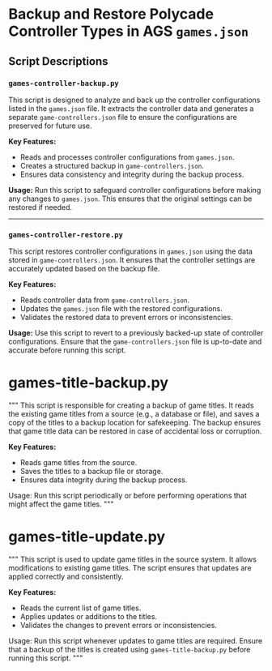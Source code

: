 # Backup and Restore Polycade Controller Types in AGS `games.json`

## Script Descriptions

### `games-controller-backup.py`
This script is designed to analyze and back up the controller configurations listed in the `games.json` file. It extracts the controller data and generates a separate `game-controllers.json` file to ensure the configurations are preserved for future use.

**Key Features:**
- Reads and processes controller configurations from `games.json`.
- Creates a structured backup in `game-controllers.json`.
- Ensures data consistency and integrity during the backup process.

**Usage:**
Run this script to safeguard controller configurations before making any changes to `games.json`. This ensures that the original settings can be restored if needed.

---

### `games-controller-restore.py`
This script restores controller configurations in `games.json` using the data stored in `game-controllers.json`. It ensures that the controller settings are accurately updated based on the backup file.

**Key Features:**
- Reads controller data from `game-controllers.json`.
- Updates the `games.json` file with the restored configurations.
- Validates the restored data to prevent errors or inconsistencies.

**Usage:**
Use this script to revert to a previously backed-up state of controller configurations. Ensure that the `game-controllers.json` file is up-to-date and accurate before running this script.

# games-title-backup.py
"""
This script is responsible for creating a backup of game titles.
It reads the existing game titles from a source (e.g., a database or file),
and saves a copy of the titles to a backup location for safekeeping.
The backup ensures that game title data can be restored in case of accidental loss or corruption.

**Key Features:**
- Reads game titles from the source.
- Saves the titles to a backup file or storage.
- Ensures data integrity during the backup process.

Usage:
Run this script periodically or before performing operations that might affect the game titles.
"""

# games-title-update.py
"""
This script is used to update game titles in the source system.
It allows modifications to existing game titles.
The script ensures that updates are applied correctly and consistently.

**Key Features:**
- Reads the current list of game titles.
- Applies updates or additions to the titles.
- Validates the changes to prevent errors or inconsistencies.

Usage:
Run this script whenever updates to game titles are required.
Ensure that a backup of the titles is created using `games-title-backup.py` before running this script.
"""